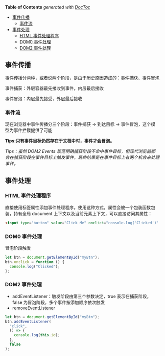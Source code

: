 <!-- START doctoc generated TOC please keep comment here to allow auto update -->
<!-- DON'T EDIT THIS SECTION, INSTEAD RE-RUN doctoc TO UPDATE -->

**Table of Contents** _generated with [DocToc](https://github.com/thlorenz/doctoc)_

- [事件传播](#%E4%BA%8B%E4%BB%B6%E4%BC%A0%E6%92%AD)
  - [事件流](#%E4%BA%8B%E4%BB%B6%E6%B5%81)
- [事件处理](#%E4%BA%8B%E4%BB%B6%E5%A4%84%E7%90%86)
  - [HTML 事件处理程序](#html-%E4%BA%8B%E4%BB%B6%E5%A4%84%E7%90%86%E7%A8%8B%E5%BA%8F)
  - [DOM0 事件处理](#dom0-%E4%BA%8B%E4%BB%B6%E5%A4%84%E7%90%86)
  - [DOM2 事件处理](#dom2-%E4%BA%8B%E4%BB%B6%E5%A4%84%E7%90%86)

<!-- END doctoc generated TOC please keep comment here to allow auto update -->

## 事件传播

事件传播分两种，或者说两个阶段，是由于历史原因造成的：事件捕获、事件冒泡

事件捕获：外层容器最先接收到事件，内层最后接收

事件冒泡：内层最先接受，外层最后接收

### 事件流

现在浏览器中事件传播分三个阶段：事件捕获 -> 到达目标 -> 事件冒泡，这个模型为事件拦截提供了可能

**Tips:只有事件目标仍然存在于文档中时，事件才会冒泡。**

_Tips：虽然 DOM2 Events 规范明确捕获阶段不命中事件目标，但现代浏览器都会在捕获阶段在事件目标上触发事件。最终结果是在事件目标上有两个机会来处理事件。_

## 事件处理

### HTML 事件处理程序

直接使用标签属性添加事件处理程序，使用这种方式，属性会被一个包装函数包装，持有全局 document 上下文以及当前元素上下文，可以直接访问其属性：

```html
<input type="button" value="Click Me" onclick="console.log('Clicked')" />
```

### DOM0 事件处理

冒泡阶段触发

```js
let btn = document.getElementById("myBtn");
btn.onclick = function () {
  console.log("Clicked");
};
```

### DOM2 事件处理

- addEventListener：触发阶段由第三个参数决定，true 表示在捕获阶段，false 为冒泡阶段，多个事件按添加顺序依次触发
- removeEventListener

```js
let btn = document.getElementById("myBtn");
btn.addEventListener(
  "click",
  () => {
    console.log(this.id);
  },
  false
);
```

